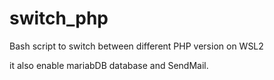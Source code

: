 # switch_php
Bash script to switch between different PHP version on WSL2

it also enable mariabDB database and SendMail.
